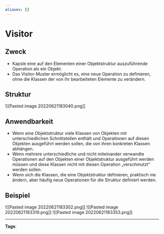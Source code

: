 ```yaml
---
aliases: []
---
```


# Visitor

## Zweck

- Kapsle eine auf den Elementen einer Objektstruktur auszuführende Operation als ein Objekt.
- Das Visitor-Muster ermöglicht es, eine neue Operation zu definieren, ohne die Klassen der von ihr bearbeiteten Elemente zu verändern.

## Struktur

![[Pasted image 20220621183040.png]]

## Anwendbarkeit

- Wenn eine Objektstruktur viele Klassen von Objekten mit unterschiedlichen Schnittstellen enthält und Operationen auf diesen Objekten ausgeführt werden sollen, die von ihren konkreten Klassen abhängen.
- Wenn mehrere unterschiedliche und nicht miteinander verwandte Operationen auf den Objekten einer Objektstruktur ausgeführt werden müssen und diese Klassen nicht mit diesen Operation „verschmutzt” werden sollen.
- Wenn sich die Klassen, die eine Objektstruktur definieren, praktisch nie ändern, aber häufig neue Operationen für die Struktur definiert werden.

## Beispiel

![[Pasted image 20220621183302.png]]
![[Pasted image 20220621183319.png]]
![[Pasted image 20220621183353.png]]

---

**Tags**:
